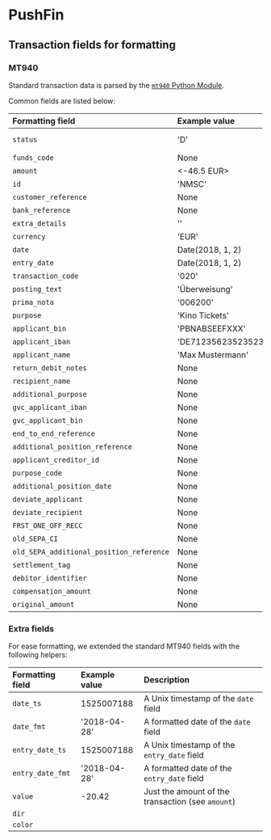 # PushFin

## Transaction fields for formatting

### MT940

Standard transaction data is parsed by the [`mt940` Python Module](https://github.com/WoLpH/mt940).

Common fields are listed below:

| Formatting field			| Example value | Description |
| :--					| :-- | :-- |
| `status`				| 'D' | 'D' = Debit, 'C' = Credit |
| `funds_code`				| None |
| `amount`				| <-46.5 EUR> |
| `id`					| 'NMSC' |
| `customer_reference`			| None |
| `bank_reference`			| None |
| `extra_details`			| '' |
| `currency`				| 'EUR' |
| `date`				| Date(2018, 1, 2) |
| `entry_date`				| Date(2018, 1, 2) |
| `transaction_code`			| '020' |
| `posting_text`			| 'Überweisung' |
| `prima_nota`				| '006200' |
| `purpose`				| 'Kino Tickets' |
| `applicant_bin`			| 'PBNABSEEFXXX' |
| `applicant_iban`			| 'DE71235623523523523' |
| `applicant_name`			| 'Max Mustermann' |
| `return_debit_notes`			| None |
| `recipient_name`			| None |
| `additional_purpose`			| None |
| `gvc_applicant_iban`			| None |
| `gvc_applicant_bin`			| None |
| `end_to_end_reference`		| None |
| `additional_position_reference`	| None |
| `applicant_creditor_id`		| None |
| `purpose_code`			| None |
| `additional_position_date`		| None |
| `deviate_applicant`			| None |
| `deviate_recipient`			| None |
| `FRST_ONE_OFF_RECC`			| None |
| `old_SEPA_CI`				| None |
| `old_SEPA_additional_position_reference` | None |
| `settlement_tag`			| None |
| `debitor_identifier`			| None |
| `compensation_amount`			| None |
| `original_amount`			| None |

### Extra fields

For ease formatting, we extended the standard MT940 fields with the following helpers:

| Formatting field			| Example value | Description |
| :--					| :-- | :-- |
| `date_ts`				| 1525007188	| A Unix timestamp of the `date` field |
| `date_fmt`				| '2018-04-28'	| A formatted date of the `date` field |
| `entry_date_ts`			| 1525007188	| A Unix timestamp of the `entry_date` field |
| `entry_date_fmt`			| '2018-04-28'	| A formatted date of the `entry_date` field |
| `value`				| -20.42	| Just the amount of the transaction (see `amount`) |
| `dir`
| `color`				|
